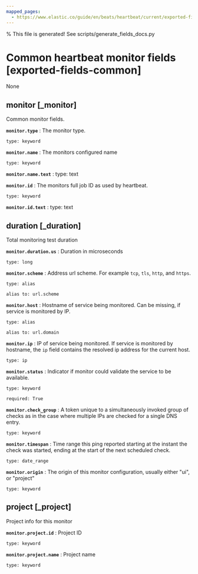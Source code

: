 ```yaml
---
mapped_pages:
  - https://www.elastic.co/guide/en/beats/heartbeat/current/exported-fields-common.html
---
```


% This file is generated! See scripts/generate_fields_docs.py

# Common heartbeat monitor fields [exported-fields-common]

None

## monitor [_monitor]

Common monitor fields.

**`monitor.type`**
:   The monitor type.

    type: keyword


**`monitor.name`**
:   The monitors configured name

    type: keyword


**`monitor.name.text`**
:   type: text


**`monitor.id`**
:   The monitors full job ID as used by heartbeat.

    type: keyword


**`monitor.id.text`**
:   type: text


## duration [_duration]

Total monitoring test duration

**`monitor.duration.us`**
:   Duration in microseconds

    type: long


**`monitor.scheme`**
:   Address url scheme. For example `tcp`, `tls`, `http`, and `https`.

    type: alias

    alias to: url.scheme


**`monitor.host`**
:   Hostname of service being monitored. Can be missing, if service is monitored by IP.

    type: alias

    alias to: url.domain


**`monitor.ip`**
:   IP of service being monitored. If service is monitored by hostname, the `ip` field contains the resolved ip address for the current host.

    type: ip


**`monitor.status`**
:   Indicator if monitor could validate the service to be available.

    type: keyword

    required: True


**`monitor.check_group`**
:   A token unique to a simultaneously invoked group of checks as in the case where multiple IPs are checked for a single DNS entry.

    type: keyword


**`monitor.timespan`**
:   Time range this ping reported starting at the instant the check was started, ending at the start of the next scheduled check.

    type: date_range


**`monitor.origin`**
:   The origin of this monitor configuration, usually either "ui", or "project"

    type: keyword


## project [_project]

Project info for this monitor

**`monitor.project.id`**
:   Project ID

    type: keyword


**`monitor.project.name`**
:   Project name

    type: keyword


